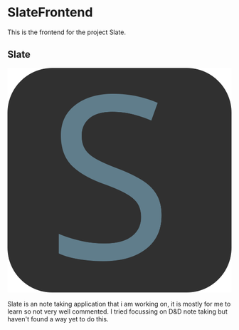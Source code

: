 # SlateFrontend

This is the frontend for the project Slate.

## Slate

![Logo](https://raw.githubusercontent.com/Waayway/slate-backend/main/logo.svg)

Slate is an note taking application that i am working on, it is mostly for me to learn so not very well commented.
I tried focussing on D&D note taking but haven't found a way yet to do this.
